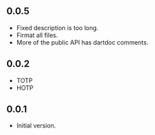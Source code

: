 ## 0.0.5

- Fixed description is too long.
- Firmat all files.
- More of the public API has dartdoc comments.

## 0.0.2

- TOTP
- HOTP

## 0.0.1

- Initial version.
